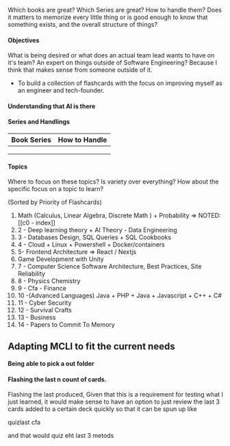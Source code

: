 
Which books are great? Which Series are great? How to handle them? Does it matters to memorize every little thing or is good enough to know that something exists, and the overall structure of things?


#### Objectives

What is being desired or what does an actual team lead wants to have on it's team? An expert on things outside of Software Engineering? Because I think that makes sense from someone outside of it. 

- To build a collection of flashcards with the focus on improving myself as an engineer and tech-founder.


#### Understanding that AI is there



#### Series and Handlings



| Book Series | How to Handle |
| ----------- | ------------- |
|             |               |
|             |               |
|             |               |



#### Topics

Where to focus on these topics? Is variety over everything? How about the specific focus on a topic to learn?

(Sorted by Priority of Flashcards)

1. Math (Calculus, Linear Algebra, Discrete Math ) + Probability => NOTED:  [[c0 - index]]
2. 2 - Deep learning theory + AI Theory - Data Engineering
3. 3 - Databases Design, SQL Queries + SQL Cookbooks
4. 4 - Cloud + Linux + Powershell + Docker/containers
5. 5- Frontend Architecture => React / Nextjs
6. Game Development with Unity
7. 7 - Computer Science Software Architecture, Best Practices, Site Reliability
8. 8 - Physics  Chemistry
9. 9 - Cfa - Finance
10. 10 -(Advanced Languages) Java + PHP + Java + Javascript + C++ + C# 
11. 11 - Cyber Security
12. 12 - Survival Crafts
13. 13 - Business
14. 14 - Papers to Commit To Memory



## Adapting MCLI to fit the current needs 

#### Being able to pick a out folder



#### Flashing the last n count of cards.

Flashing the last produced, Given that this is a requirement for testing what I just learned, it would make sense to have an option to just review the last 3 cards added to a certain deck quickly so that it can be spun up like 

quizlast cfa

and that would quiz eht last 3 metods